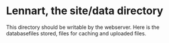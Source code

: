 Lennart, the site/data directory
==============================

This directory should be writable by the webserver. Here is the databasefiles stored, files for
caching and uploaded files.

